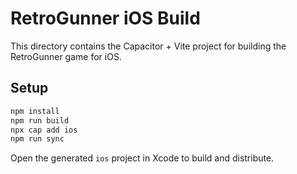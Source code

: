 # RetroGunner iOS Build

This directory contains the Capacitor + Vite project for building the RetroGunner game for iOS.

## Setup

```bash
npm install
npm run build
npx cap add ios
npm run sync
```

Open the generated `ios` project in Xcode to build and distribute.
